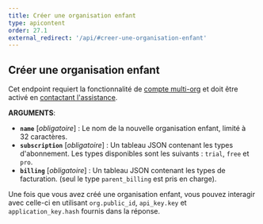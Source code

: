 ```yaml
---
title: Créer une organisation enfant
type: apicontent
order: 27.1
external_redirect: '/api/#creer-une-organisation-enfant'
---
```

## Créer une organisation enfant

Cet endpoint requiert la fonctionnalité de [compte multi-org][1] et doit être activé en [contactant l'assistance][2].

**ARGUMENTS**:

* **`name`** [*obligatoire*] :
    Le nom de la nouvelle organisation enfant, limité à 32 caractères.
* **`subscription`** [*obligatoire*] :
    Un tableau JSON contenant les types d'abonnement. Les types disponibles sont les suivants : `trial`, `free` et `pro`.
* **`billing`** [*obligatoire*] :
    Un tableau JSON contenant les types de facturation. (seul le type `parent_billing` est pris en charge).

Une fois que vous avez créé une organisation enfant, vous pouvez interagir avec celle-ci en utilisant `org.public_id`, `api_key.key` et `application_key.hash` fournis dans la réponse.

[1]: /fr/account_management/multi_organization
[2]: /fr/help